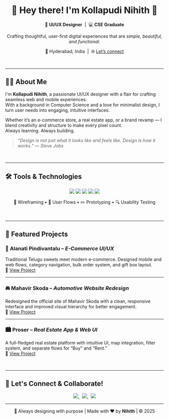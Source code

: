 <h1 align="center">🌟 Hey there! I'm Kollapudi Nihith 👋</h1>
<p align="center">
  🎨 <strong>UI/UX Designer</strong> &nbsp;|&nbsp; 💻 <strong>CSE Graduate</strong>  
</p>
<p align="center">
  Crafting thoughtful, user-first digital experiences that are <i>simple, beautiful, and functional.</i>
</p>
<p align="center">
  📍 Hyderabad, India &nbsp;|&nbsp; 🌐 <a href="https://linkedin.com/in/kollapudi-nihith" target="_blank">Let’s connect</a>
</p>

<br/>

---

## 👨‍💻 About Me

I'm **Kollapudi Nihith**, a passionate UI/UX designer with a flair for crafting seamless web and mobile experiences.  
With a background in Computer Science and a love for minimalist design, I turn user needs into engaging, intuitive interfaces.  

Whether it’s an e-commerce store, a real estate app, or a brand revamp — I blend creativity and structure to make every pixel count.  
Always learning. Always building.

> _“Design is not just what it looks like and feels like. Design is how it works.” — Steve Jobs_

<br/>

---

## 🛠️ Tools & Technologies 

<p align="center">
  <img src="https://img.shields.io/badge/Figma-F24E1E?style=flat-square&logo=figma&logoColor=white" />
  <img src="https://img.shields.io/badge/Sketch-F7B500?style=flat-square&logo=sketch&logoColor=white" />
  <img src="https://img.shields.io/badge/HTML5-E34F26?style=flat-square&logo=html5&logoColor=white" />
  <img src="https://img.shields.io/badge/CSS3-1572B6?style=flat-square&logo=css3&logoColor=white" />
  <img src="https://img.shields.io/badge/Python-3776AB?style=flat-square&logo=python&logoColor=white" />
</p>

<p align="center">
  🧪 Wireframing • 🎯 User Flows • ✏️ Prototyping • 🔍 Usability Testing
</p>

<br/>

---

## 🌟 Featured Projects

### 🍬 **Alanati Pindivantalu** – *E-Commerce UI/UX*
Traditional Telugu sweets meet modern e-commerce. Designed mobile and web flows, category navigation, bulk order system, and gift box layout.  
🔗 [View Project](https://github.com/Nihith19/alanati-pindivantalu-design)

---

### 🚘 **Mahavir Skoda** – *Automotive Website Redesign*  
Redesigned the official site of Mahavir Skoda with a clean, responsive interface and improved visual hierarchy for better engagement.  
🔗 [View Project](https://github.com/Nihith19/mahavir-skoda-redesign)

---

### 🏙️ **Proser** – *Real Estate App & Web UI*  
A full-fledged real estate platform with intuitive UI, map integration, filter system, and separate flows for “Buy” and “Rent.”  
🔗 [View Project](https://github.com/Nihith19/proser-app-design)

<br/>

---

## 🤝 Let's Connect & Collaborate!

<p align="center">
  <a href="mailto:kollapudin19@gmail.com">
    <img src="https://img.shields.io/badge/Gmail-D14836?style=for-the-badge&logo=gmail&logoColor=white"/>
  </a>
  &nbsp;
  <a href="https://linkedin.com/in/kollapudi-nihith">
    <img src="https://img.shields.io/badge/LinkedIn-0A66C2?style=for-the-badge&logo=linkedin&logoColor=white"/>
  </a>
  &nbsp;
  <a href="https://github.com/Nihith19">
    <img src="https://img.shields.io/badge/GitHub-171515?style=for-the-badge&logo=github&logoColor=white"/>
  </a>
</p>

---

<p align="center">
  🚀 Always designing with purpose | Made with ❤️ by <b>Nihith</b> | © 2025
</p>
